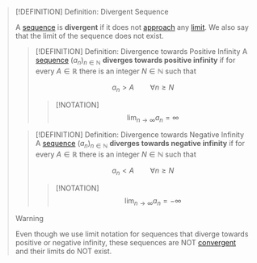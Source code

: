 >[!DEFINITION] Definition: Divergent Sequence
>
>A [sequence](../Real%20Sequence.md) is **divergent** if it does not [approach](Sequence%20Convergence.md) any [limit](Sequence%20Convergence.md). We also say that the limit of the sequence does not exist.
>
>
>>[!DEFINITION] Definition: Divergence towards Positive Infinity
>>A [sequence](../Real%20Sequence.md) $(a_n)_{n\in\mathbb{N}}$ **diverges towards positive infinity** if for every $A \in \mathbb{R}$ there is an integer $N \in \mathbb{N}$ such that
>>
>>$$a_n \gt A \qquad \forall n \ge N$$
>>
>>>[!NOTATION]
>>>$$\lim_{n \to \infty} a_n = \infty$$
>>
>
>>[!DEFINITION] Definition: Divergence towards Negative Infinity
>>A [sequence](../Real%20Sequence.md) $(a_n)_{n\in\mathbb{N}}$ **diverges towards negative infinity** if for every $A \in \mathbb{R}$ there is an integer $N \in \mathbb{N}$ such that
>>
>>$$a_n \lt A \qquad \forall n \ge N$$
>>
>>>[!NOTATION]
>>>$$\lim_{n \to \infty} a_n = -\infty$$
>>
>
>>[!WARNING]
>>Even though we use limit notation for sequences that diverge towards positive or negative infinity, these sequences are NOT [convergent](Sequence%20Convergence.md) and their limits do NOT exist. 